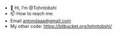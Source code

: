- 👋 Hi, I’m @Tohntobshi
- 📫 How to reach me:
- Email antondaaa@gmail.com
- My other code: https://bitbucket.org/tohntobshi/
